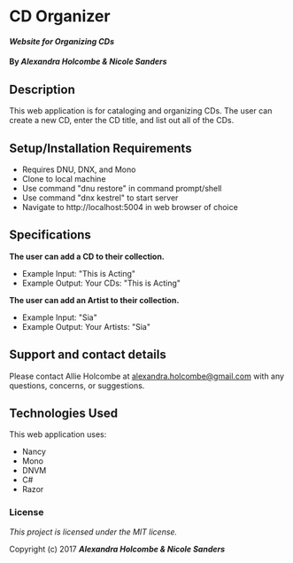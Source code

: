 # CD Organizer

#### _Website for Organizing CDs_

#### By _**Alexandra Holcombe & Nicole Sanders**_

## Description

This web application is for cataloging and organizing CDs.  The user can create a new CD, enter the CD title, and list out all of the CDs.

## Setup/Installation Requirements

* Requires DNU, DNX, and Mono
* Clone to local machine
* Use command "dnu restore" in command prompt/shell
* Use command "dnx kestrel" to start server
* Navigate to http://localhost:5004 in web browser of choice

## Specifications

**The user can add a CD to their collection.**
* Example Input: "This is Acting"
* Example Output: Your CDs: "This is Acting"

**The user can add an Artist to their collection.**
* Example Input: "Sia"
* Example Output: Your Artists: "Sia"

## Support and contact details

Please contact Allie Holcombe at alexandra.holcombe@gmail.com with any questions, concerns, or suggestions.

## Technologies Used

This web application uses:
* Nancy
* Mono
* DNVM
* C#
* Razor

### License

*This project is licensed under the MIT license.*

Copyright (c) 2017 **_Alexandra Holcombe & Nicole Sanders_**
